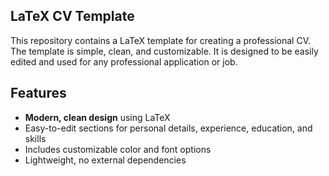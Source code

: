## LaTeX CV Template

This repository contains a LaTeX template for creating a professional CV. The template is simple, clean, and customizable. It is designed to be easily edited and used for any professional application or job.

## Features
- **Modern, clean design** using LaTeX
- Easy-to-edit sections for personal details, experience, education, and skills
- Includes customizable color and font options
- Lightweight, no external dependencies
